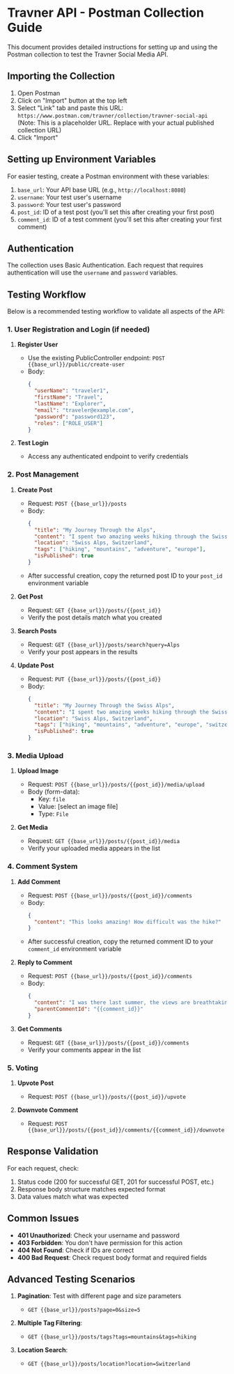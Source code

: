 # Travner API - Postman Collection Guide

This document provides detailed instructions for setting up and using the Postman collection to test the Travner Social Media API.

## Importing the Collection

1. Open Postman
2. Click on "Import" button at the top left
3. Select "Link" tab and paste this URL: `https://www.postman.com/travner/collection/travner-social-api`
   (Note: This is a placeholder URL. Replace with your actual published collection URL)
4. Click "Import"

## Setting up Environment Variables

For easier testing, create a Postman environment with these variables:

1. `base_url`: Your API base URL (e.g., `http://localhost:8080`)
2. `username`: Your test user's username
3. `password`: Your test user's password
4. `post_id`: ID of a test post (you'll set this after creating your first post)
5. `comment_id`: ID of a test comment (you'll set this after creating your first comment)

## Authentication

The collection uses Basic Authentication. Each request that requires authentication will use the `username` and `password` variables.

## Testing Workflow

Below is a recommended testing workflow to validate all aspects of the API:

### 1. User Registration and Login (if needed)

1. **Register User**

   - Use the existing PublicController endpoint: `POST {{base_url}}/public/create-user`
   - Body:
     ```json
     {
       "userName": "traveler1",
       "firstName": "Travel",
       "lastName": "Explorer",
       "email": "traveler@example.com",
       "password": "password123",
       "roles": ["ROLE_USER"]
     }
     ```

2. **Test Login**
   - Access any authenticated endpoint to verify credentials

### 2. Post Management

1. **Create Post**

   - Request: `POST {{base_url}}/posts`
   - Body:
     ```json
     {
       "title": "My Journey Through the Alps",
       "content": "I spent two amazing weeks hiking through the Swiss Alps...",
       "location": "Swiss Alps, Switzerland",
       "tags": ["hiking", "mountains", "adventure", "europe"],
       "isPublished": true
     }
     ```
   - After successful creation, copy the returned post ID to your `post_id` environment variable

2. **Get Post**

   - Request: `GET {{base_url}}/posts/{{post_id}}`
   - Verify the post details match what you created

3. **Search Posts**

   - Request: `GET {{base_url}}/posts/search?query=Alps`
   - Verify your post appears in the results

4. **Update Post**
   - Request: `PUT {{base_url}}/posts/{{post_id}}`
   - Body:
     ```json
     {
       "title": "My Journey Through the Swiss Alps",
       "content": "I spent two amazing weeks hiking through the Swiss Alps and it was unforgettable...",
       "location": "Swiss Alps, Switzerland",
       "tags": ["hiking", "mountains", "adventure", "europe", "switzerland"],
       "isPublished": true
     }
     ```

### 3. Media Upload

1. **Upload Image**

   - Request: `POST {{base_url}}/posts/{{post_id}}/media/upload`
   - Body (form-data):
     - Key: `file`
     - Value: [select an image file]
     - Type: `File`

2. **Get Media**
   - Request: `GET {{base_url}}/posts/{{post_id}}/media`
   - Verify your uploaded media appears in the list

### 4. Comment System

1. **Add Comment**

   - Request: `POST {{base_url}}/posts/{{post_id}}/comments`
   - Body:
     ```json
     {
       "content": "This looks amazing! How difficult was the hike?"
     }
     ```
   - After successful creation, copy the returned comment ID to your `comment_id` environment variable

2. **Reply to Comment**

   - Request: `POST {{base_url}}/posts/{{post_id}}/comments`
   - Body:
     ```json
     {
       "content": "I was there last summer, the views are breathtaking!",
       "parentCommentId": "{{comment_id}}"
     }
     ```

3. **Get Comments**
   - Request: `GET {{base_url}}/posts/{{post_id}}/comments`
   - Verify your comments appear in the list

### 5. Voting

1. **Upvote Post**

   - Request: `POST {{base_url}}/posts/{{post_id}}/upvote`

2. **Downvote Comment**
   - Request: `POST {{base_url}}/posts/{{post_id}}/comments/{{comment_id}}/downvote`

## Response Validation

For each request, check:

1. Status code (200 for successful GET, 201 for successful POST, etc.)
2. Response body structure matches expected format
3. Data values match what was expected

## Common Issues

- **401 Unauthorized**: Check your username and password
- **403 Forbidden**: You don't have permission for this action
- **404 Not Found**: Check if IDs are correct
- **400 Bad Request**: Check request body format and required fields

## Advanced Testing Scenarios

1. **Pagination**: Test with different page and size parameters

   - `GET {{base_url}}/posts?page=0&size=5`

2. **Multiple Tag Filtering**:

   - `GET {{base_url}}/posts/tags?tags=mountains&tags=hiking`

3. **Location Search**:
   - `GET {{base_url}}/posts/location?location=Switzerland`
